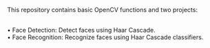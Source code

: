 This repository contains basic OpenCV functions and two projects:

<br>
• Face Detection: Detect faces using Haar Cascade.<br>
• Face Recognition: Recognize faces using Haar Cascade classifiers.
